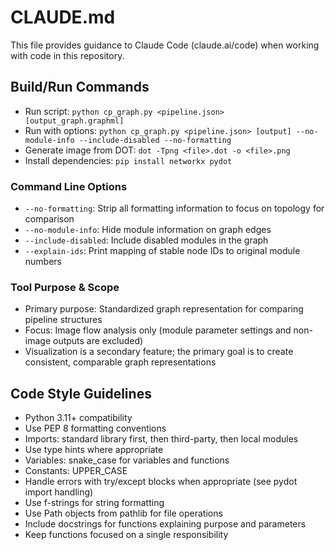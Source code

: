 # CLAUDE.md

This file provides guidance to Claude Code (claude.ai/code) when working with code in this repository.

## Build/Run Commands
- Run script: `python cp_graph.py <pipeline.json> [output_graph.graphml]`
- Run with options: `python cp_graph.py <pipeline.json> [output] --no-module-info --include-disabled --no-formatting`
- Generate image from DOT: `dot -Tpng <file>.dot -o <file>.png`
- Install dependencies: `pip install networkx pydot`

### Command Line Options
- `--no-formatting`: Strip all formatting information to focus on topology for comparison
- `--no-module-info`: Hide module information on graph edges
- `--include-disabled`: Include disabled modules in the graph
- `--explain-ids`: Print mapping of stable node IDs to original module numbers

### Tool Purpose & Scope
- Primary purpose: Standardized graph representation for comparing pipeline structures
- Focus: Image flow analysis only (module parameter settings and non-image outputs are excluded)
- Visualization is a secondary feature; the primary goal is to create consistent, comparable graph representations

## Code Style Guidelines
- Python 3.11+ compatibility
- Use PEP 8 formatting conventions
- Imports: standard library first, then third-party, then local modules
- Use type hints where appropriate
- Variables: snake_case for variables and functions
- Constants: UPPER_CASE
- Handle errors with try/except blocks when appropriate (see pydot import handling)
- Use f-strings for string formatting
- Use Path objects from pathlib for file operations
- Include docstrings for functions explaining purpose and parameters
- Keep functions focused on a single responsibility